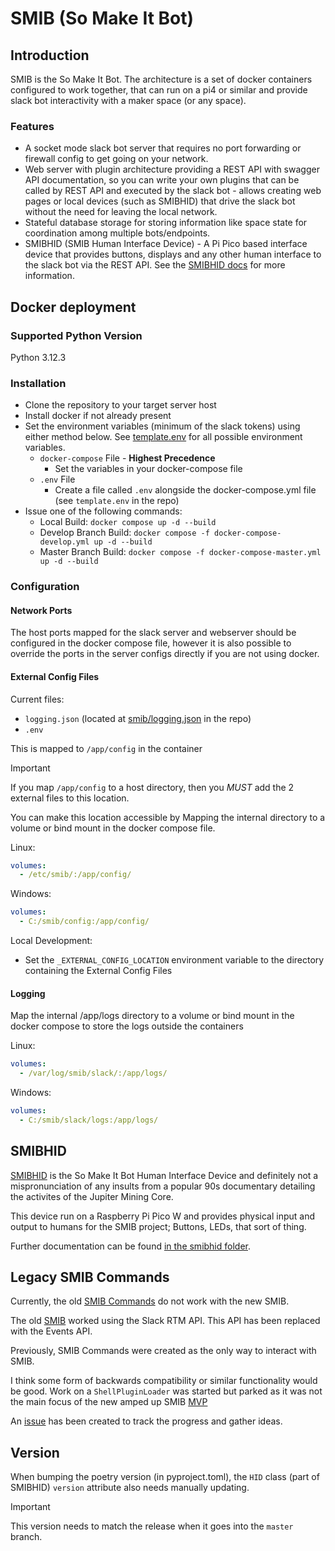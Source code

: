 # SMIB (So Make It Bot)
## Introduction
SMIB is the So Make It Bot. The architecture is a set of docker containers configured to work together, that can run on a pi4 or similar and provide slack bot interactivity with a maker space (or any space).

### Features
- A socket mode slack bot server that requires no port forwarding or firewall config to get going on your network.
- Web server with plugin architecture providing a REST API with swagger API documentation, so you can write your own plugins that can be called by REST API and executed by the slack bot - allows creating web pages or local devices (such as SMIBHID) that drive the slack bot without the need for leaving the local network.
- Stateful database storage for storing information like space state for coordination among multiple bots/endpoints.
- SMIBHID (SMIB Human Interface Device) - A Pi Pico based interface device that provides buttons, displays and any other human interface to the slack bot via the REST API. See the [SMIBHID docs](smibhid/README.md) for more information.

## Docker deployment
### Supported Python Version
Python 3.12.3

### Installation
- Clone the repository to your target server host
- Install docker if not already present
- Set the environment variables (minimum of the slack tokens) using either method below. See [template.env](template.env) for all possible environment variables.
  - `docker-compose` File - **Highest Precedence**
    - Set the variables in your docker-compose file
  - `.env` File
    - Create a file called `.env` alongside the docker-compose.yml file (see `template.env` in the repo)
- Issue one of the following commands:
  - Local Build: `docker compose up -d --build`
  - Develop Branch Build: `docker compose -f docker-compose-develop.yml up -d --build`
  - Master Branch Build: `docker compose -f docker-compose-master.yml up -d --build`


### Configuration

#### Network Ports
The host ports mapped for the slack server and webserver should be configured in the docker compose file, however it is also possible to override the ports in the server configs directly if you are not using docker.

#### External Config Files
Current files:
- `logging.json` (located at [smib/logging.json](smib/logging.json) in the repo)
- `.env`

This is mapped to `/app/config` in the container

> [!IMPORTANT]
> If you map `/app/config` to a host directory, then you *MUST* add the 2 external files to this location.

You can make this location accessible by Mapping the internal directory to a volume or bind mount in the docker compose file.

Linux:
```yaml
volumes:
  - /etc/smib/:/app/config/
```

Windows:
```yaml
volumes:
  - C:/smib/config:/app/config/
```

Local Development:
- Set the `_EXTERNAL_CONFIG_LOCATION` environment variable to the directory containing the External Config Files

#### Logging
Map the internal /app/logs directory to a volume or bind mount in the docker compose to store the logs outside the containers

Linux:
```yaml
volumes:
  - /var/log/smib/slack/:/app/logs/
```

Windows:
```yaml
volumes:
  - C:/smib/slack/logs:/app/logs/
```

## SMIBHID
[SMIBHID](smibhid/README.md) is the So Make It Bot Human Interface Device and definitely not a mispronunciation of any insults from a popular 90s documentary detailing the activites of the Jupiter Mining Core.

This device run on a Raspberry Pi Pico W and provides physical input and output to humans for the SMIB project; Buttons, LEDs, that sort of thing.

Further documentation can be found [in the smibhid folder](smibhid/).

## Legacy SMIB Commands
Currently, the old [SMIB Commands](https://github.com/somakeit/smib-commands) do not work with the new SMIB.

The old [SMIB](https://github.com/somakeit/smib-old) worked using the Slack RTM API. This API has been replaced with the Events API. 

Previously, SMIB Commands were created as the only way to interact with SMIB.

I think some form of backwards compatibility or similar functionality would be good. Work on a `ShellPluginLoader` was started but parked as it was not the main focus of the new amped up SMIB [MVP](https://en.wikipedia.org/wiki/Minimum_viable_product)

An [issue](https://github.com/somakeit/smib/issues/83) has been created to track the progress and gather ideas.

## Version
When bumping the poetry version (in pyproject.toml), the `HID` class (part of SMIBHID) `version` attribute also needs manually updating.

> [!IMPORTANT]
> This version needs to match the release when it goes into the `master` branch. 
